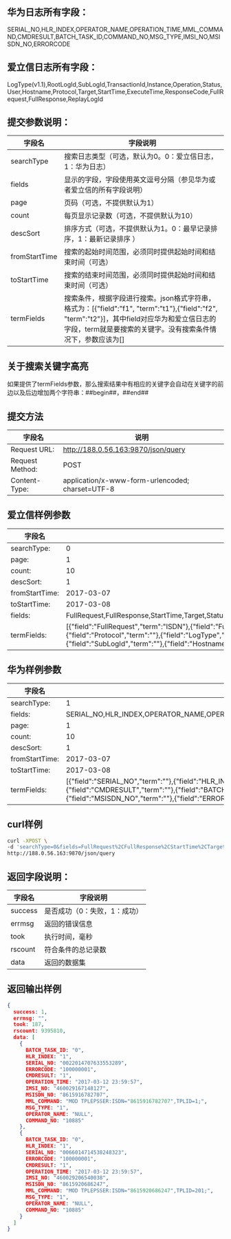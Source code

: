 ## 华为日志所有字段：
SERIAL_NO,HLR_INDEX,OPERATOR_NAME,OPERATION_TIME,MML_COMMAND,CMDRESULT,BATCH_TASK_ID,COMMAND_NO,MSG_TYPE,IMSI_NO,MSISDN_NO,ERRORCODE

## 爱立信日志所有字段：
LogType(v1.1),RootLogId,SubLogId,TransactionId,Instance,Operation,Status,User,Hostname,Protocol,Target,StartTime,ExecuteTime,ResponseCode,FullRequest,FullResponse,ReplayLogId

## 提交参数说明：

字段名 | 字段说明
---- | ---
searchType | 搜索日志类型（可选，默认为0。0：爱立信日志，1：华为日志）
fields |  显示的字段，字段使用英文逗号分隔（参见华为或者爱立信的所有字段说明）
page | 页码（可选，不提供默认为1）
count | 每页显示记录数（可选，不提供默认为10）
descSort | 排序方式（可选，不提供默认为1。0：最早记录排序，1：最新记录排序 ）
fromStartTime | 搜索的起始时间范围，必须同时提供起始时间和结束时间（可选）
toStartTime | 搜索的结束时间范围，必须同时提供起始时间和结束时间（可选）
termFields | 搜索条件，根据字段进行搜索。json格式字符串，格式为：[{"field":"f1", "term":"t1"},{"field":"f2", "term":"t2"}]，其中field对应华为和爱立信日志的字段，term就是要搜索的关键字。没有搜索条件情况下，参数应该为[]

## 关于搜索关键字高亮
如果提供了termFields参数，那么搜索结果中有相应的关键字会自动在关键字的前边以及后边增加两个字符串：##begin##，##end##

## 提交方法

字段名 | 说明
---- | ---
Request URL: | http://188.0.56.163:9870/json/query
Request Method: | POST
Content-Type: | application/x-www-form-urlencoded; charset=UTF-8

## 爱立信样例参数

字段名 | 样例
---- | ---
searchType: | 0
page: | 1
count: | 10
descSort: | 1
fromStartTime: | 2017-03-07
toStartTime: | 2017-03-08
fields: | FullRequest,FullResponse,StartTime,Target,Status,Operation,Protocol,LogType,ResponseCode,ExecuteTime,TransactionId,SubLogId,Hostname,User,RootLogId,Instance
termFields: | [{"field":"FullRequest","term":"ISDN"},{"field":"FullResponse","term":""},{"field":"Target","term":""},{"field":"Status","term":""},{"field":"Operation","term":""},{"field":"Protocol","term":""},{"field":"LogType","term":""},{"field":"ResponseCode","term":""},{"field":"ExecuteTime","term":""},{"field":"TransactionId","term":""},{"field":"SubLogId","term":""},{"field":"Hostname","term":""},{"field":"User","term":""},{"field":"RootLogId","term":""},{"field":"Instance","term":""}]

## 华为样例参数

字段名 | 样例
---- | ---
searchType: | 1
fields: | SERIAL_NO,HLR_INDEX,OPERATOR_NAME,OPERATION_TIME,MML_COMMAND,CMDRESULT,BATCH_TASK_ID,COMMAND_NO,MSG_TYPE,IMSI_NO,MSISDN_NO,ERRORCODE
page: | 1
count: | 10
descSort: | 1
fromStartTime: | 2017-03-07
toStartTime: | 2017-03-08
termFields: | [{"field":"SERIAL_NO","term":""},{"field":"HLR_INDEX","term":""},{"field":"OPERATOR_NAME","term":""},{"field":"MML_COMMAND","term":""},{"field":"CMDRESULT","term":""},{"field":"BATCH_TASK_ID","term":""},{"field":"COMMAND_NO","term":""},{"field":"MSG_TYPE","term":""},{"field":"IMSI_NO","term":""},{"field":"MSISDN_NO","term":""},{"field":"ERRORCODE","term":""}]


## curl样例
```sh
curl -XPOST \
-d 'searchType=0&fields=FullRequest%2CFullResponse%2CStartTime%2CTarget%2CStatus%2COperation%2CProtocol%2CLogType%2CResponseCode%2CExecuteTime%2CTransactionId%2CSubLogId%2CHostname%2CUser%2CRootLogId%2CInstance&page=1&count=&descSort=&fromStartTime=&toStartTime=&termFields=%5B%5D' \
http://188.0.56.163:9870/json/query
```

## 返回字段说明：

字段名 | 字段说明
---- | ---
success | 是否成功（0：失败，1：成功）
errmsg |  返回的错误信息
took | 执行时间，毫秒
rscount | 符合条件的总记录数
data | 返回的数据集

## 返回输出样例

```json
{
  success: 1, 
  errmsg: "", 
  took: 187, 
  rscount: 9395810, 
  data: [
    {
      BATCH_TASK_ID: "0", 
      HLR_INDEX: "1", 
      SERIAL_NO: "0022014707633553289", 
      ERRORCODE: "100000001", 
      CMDRESULT: "1", 
      OPERATION_TIME: "2017-03-12 23:59:57", 
      IMSI_NO: "460029167148127", 
      MSISDN_NO: "8615916782707", 
      MML_COMMAND: "MOD TPLEPSSER:ISDN="8615916782707",TPLID=1;", 
      MSG_TYPE: "1", 
      OPERATOR_NAME: "NULL", 
      COMMAND_NO: "10885"
    }, 
    {
      BATCH_TASK_ID: "0", 
      HLR_INDEX: "1", 
      SERIAL_NO: "0066014714538248323", 
      ERRORCODE: "100000001", 
      CMDRESULT: "1", 
      OPERATION_TIME: "2017-03-12 23:59:57", 
      IMSI_NO: "460029206540038", 
      MSISDN_NO: "8615920686247", 
      MML_COMMAND: "MOD TPLEPSSER:ISDN="8615920686247",TPLID=201;", 
      MSG_TYPE: "1", 
      OPERATOR_NAME: "NULL", 
      COMMAND_NO: "10885"
    }
  ]
}
```
